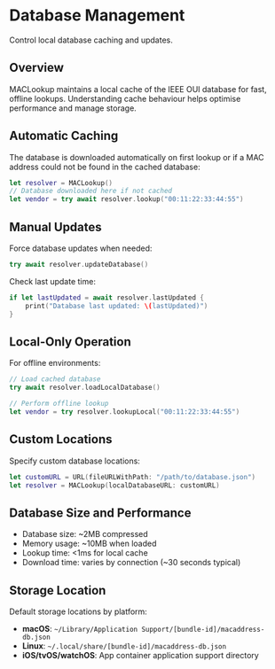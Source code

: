 # Database Management

Control local database caching and updates.

## Overview

MACLookup maintains a local cache of the IEEE OUI database for fast, offline lookups. Understanding cache behaviour helps optimise performance and manage storage.

## Automatic Caching

The database is downloaded automatically on first lookup
or if a MAC address could not be found in the cached database:

```swift
let resolver = MACLookup()
// Database downloaded here if not cached
let vendor = try await resolver.lookup("00:11:22:33:44:55")
```

## Manual Updates

Force database updates when needed:

```swift
try await resolver.updateDatabase()
```

Check last update time:

```swift
if let lastUpdated = await resolver.lastUpdated {
    print("Database last updated: \(lastUpdated)")
}
```

## Local-Only Operation

For offline environments:

```swift
// Load cached database
try await resolver.loadLocalDatabase()

// Perform offline lookup
let vendor = try resolver.lookupLocal("00:11:22:33:44:55")
```

## Custom Locations

Specify custom database locations:

```swift
let customURL = URL(fileURLWithPath: "/path/to/database.json")
let resolver = MACLookup(localDatabaseURL: customURL)
```

## Database Size and Performance

- Database size: ~2MB compressed
- Memory usage: ~10MB when loaded
- Lookup time: <1ms for local cache
- Download time: varies by connection (~30 seconds typical)

## Storage Location

Default storage locations by platform:

- **macOS**: `~/Library/Application Support/[bundle-id]/macaddress-db.json`
- **Linux**: `~/.local/share/[bundle-id]/macaddress-db.json`
- **iOS/tvOS/watchOS**: App container application support directory